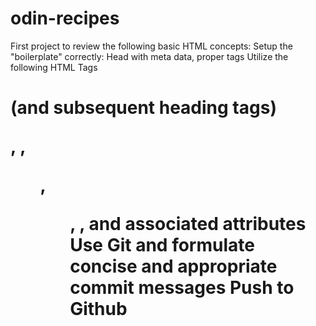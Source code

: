 # odin-recipes
First project to review the following basic HTML concepts:
Setup the "boilerplate" correctly: Head with meta data, proper tags
Utilize the following HTML Tags <h1> (and subsequent heading tags) <p>, <a>, <ul>, <ol>, <img>, and associated attributes
Use Git and formulate concise and appropriate commit messages
Push to Github
